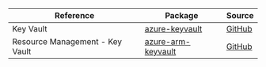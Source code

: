 | Reference | Package | Source |
|---|---|---|
|Key Vault|[azure-keyvault](https://www.npmjs.com/package/azure-keyvault)|[GitHub](https://github.com/Azure/azure-sdk-for-js)|
|Resource Management - Key Vault|[azure-arm-keyvault](https://www.npmjs.com/package/azure-arm-keyvault)|[GitHub](https://github.com/Azure/azure-sdk-for-js)|
